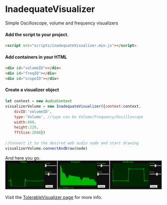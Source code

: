 # InadequateVisualizer

Simple Oscilloscope, volume and frequency visualizers

#### Add the script to your project. 
```html
<script src="scripts/inadequateVisualizer.min.js"></script>
```
#### Add containers in your HTML
```html
<div id="volumeID"></div>
<div id="freqID"></div>
<div id="scopeID"></div>
```

#### Create a visualizer object
```javascript
let context = new AudioContext
visualizerVolume = new InadequateVisualizer({context:context,
	divID:'volumeID',
	type:'Volume', //type can be Volume/Frequency/Oscilloscope
	width:400,
	height:220,
	fftSize:2048})
	
//Connect it to the desired web audio node and start drawing
visualizerVolume.connectAndDraw(node)

```

And here you go.
![result](/img/Capture.PNG)



Visit the [TolerableVisualizer page](https://atactionpark.github.io/InadequateVisualizer/) for more info.